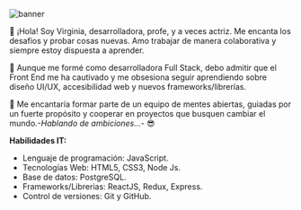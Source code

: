 ![banner](https://user-images.githubusercontent.com/90973933/165371668-b18b788a-b28c-4865-bc64-5f5ce99a8779.gif)


👋 ¡Hola! Soy Virginia, desarrolladora, profe, y a veces actriz. Me encanta los desafios y probar cosas nuevas. Amo trabajar de manera colaborativa y siempre estoy dispuesta a aprender.

💞 Aunque me formé como desarrolladora Full Stack, debo admitir que el Front End me ha cautivado y me obsesiona seguir aprendiendo sobre diseño UI/UX, accesibilidad web y nuevos frameworks/librerías.

👀 Me encantaría formar parte de un equipo de mentes abiertas, guiadas por un fuerte propósito y cooperar en proyectos que busquen cambiar el mundo.*-Hablando de ambiciones...-* 😎

**Habilidades IT:**
- Lenguaje de programación: JavaScript.
- Tecnologías Web: HTML5, CSS3, Node Js.
- Base de datos: PostgreSQL.
- Frameworks/Librerias: ReactJS, Redux, Express.
- Control de versiones: Git y GitHub.

